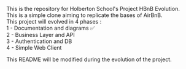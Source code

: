 This is the repository for Holberton School's Project HBnB Evolution.  
This is a simple clone aiming to replicate the bases of AirBnB.  
This project will evolved in 4 phases :  
1 - Documentation and diagrams ✅  
2 - Business Layer and API  
3 - Authentication and DB  
4 - Simple Web Client  

This README will be modified during the evolution of the project.
